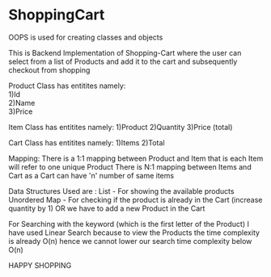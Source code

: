 # ShoppingCart

OOPS is used for creating classes and objects

This is Backend Implementation of Shopping-Cart where the user can select from a list of Products and add it to the cart and subsequently checkout from shopping

Product Class has entitites namely:  
1)Id  
2)Name  
3)Price  

Item Class has entitites namely:
1)Product 
2)Quantity 
3)Price (total) 

Cart Class has entitites namely:
1)Items 
2)Total 

Mapping: 
There is a 1:1 mapping between Product and Item that is each Item will refer to one unique Product 
There is N:1 mapping between Items and Cart as a Cart can have 'n' number of same items 

Data Structures Used are : 
List - For showing the available products 
Unordered Map - For checking if the product is already in the Cart (increase quantity by 1) OR we have to add a new Product in the Cart 

For Searching with the keyword (which is the first letter of the Product) I have used Linear Search because to view the Products the time complexity is already O(n) hence we cannot lower our search time complexity below O(n) 

HAPPY SHOPPING
